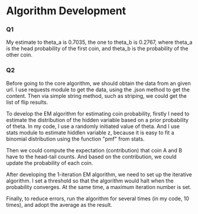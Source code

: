 # Algorithm Development



### Q1

My estimate to theta_a is 0.7035, the one to theta_b is 0.2767, where theta_a is the head probability of the first coin, and theta_b is the probability of the other coin.



### Q2

Before going to the core algorithm, we should obtain the data from an given url. I use requests module to get the data, using the .json method to get the content. Then via simple string method, such as striping, we could get the list of flip results.



To develop the EM algorithm for estimating coin probability, firstly I need to estimate the distribution of the hidden variable based on a prior probability of theta. In my code, I use a randomly initiated value of theta. And I use stats module to estimate hiddlen variable z, because it is easy to fit a binomial distribution using the function "pmf" from stats.



Then we could compute the expectation (contribution) that coin A and B have to the head-tail counts.  And based on the contribution, we could update the probability of each coin.



After developing the 1-iteration EM algorithm, we need to set up the iterative algorithm. I set a threshold so that the algorithm would halt when the probability converges. At the same time, a maximum iteration number is set.



Finally, to reduce errors, run the algorithm for several times (in my code, 10 times), and adopt the average as the result.

